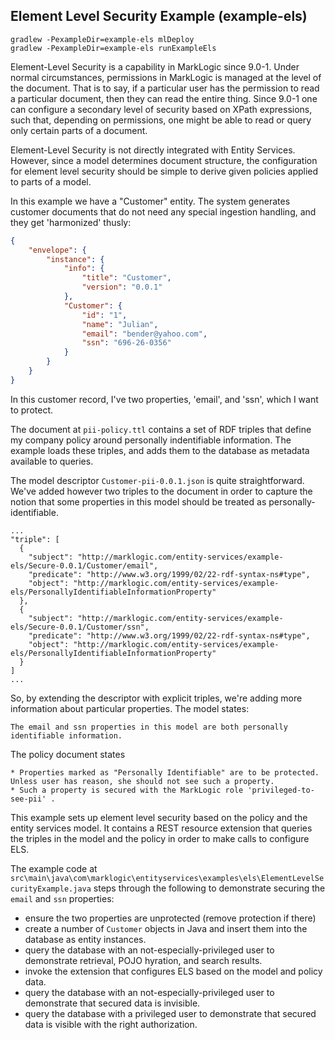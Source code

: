 Element Level Security Example (example-els)
--------------------------------------------

```text
gradlew -PexampleDir=example-els mlDeploy
gradlew -PexampleDir=example-els runExampleEls
```

Element-Level Security is a capability in MarkLogic since 9.0-1.
Under normal circumstances, permissions in MarkLogic is managed at the level of
the document.  That is to say, if a particular user has the permission to read
a particular document, then they can read the entire thing.  Since 9.0-1 one
can configure a secondary level of security based on XPath expressions, such
that, depending on permissions, one might be able to read or query only certain
parts of a document.

Element-Level Security is not directly integrated with Entity Services.
However, since a model determines document structure, the configuration for
element level security should be simple to derive given policies applied to
parts of a model.

In this example we have a "Customer" entity.  The system generates customer
documents that do not need any special ingestion handling, and they get 'harmonized'
thusly:

```json
{
    "envelope": {
        "instance": {
            "info": {
                "title": "Customer", 
                "version": "0.0.1"
            }, 
            "Customer": {
                "id": "1", 
                "name": "Julian", 
                "email": "bender@yahoo.com", 
                "ssn": "696-26-0356"
            }
        }
    }
}
```

In this customer record, I've two properties, 'email', and 'ssn', which I want to protect.

The document at `pii-policy.ttl` contains a set of RDF triples that define my company policy
around personally indentifiable information.  The example loads these triples, and adds them to
the database as metadata available to queries.

The model descriptor `Customer-pii-0.0.1.json` is quite straightforward.  We've added however two triples
to the document in order to capture the notion that some properties in this
model should be treated as personally-identifiable.

```
...
"triple": [
  {
    "subject": "http://marklogic.com/entity-services/example-els/Secure-0.0.1/Customer/email",
    "predicate": "http://www.w3.org/1999/02/22-rdf-syntax-ns#type",
    "object": "http://marklogic.com/entity-services/example-els/PersonallyIdentifiableInformationProperty"
  },
  {
    "subject": "http://marklogic.com/entity-services/example-els/Secure-0.0.1/Customer/ssn",
    "predicate": "http://www.w3.org/1999/02/22-rdf-syntax-ns#type",
    "object": "http://marklogic.com/entity-services/example-els/PersonallyIdentifiableInformationProperty"
  }
]
...
```


So, by extending the descriptor with explicit triples, we're adding more
information about particular properties. The model states:

```
The email and ssn properties in this model are both personally identifiable information.
```

The policy document states

```
* Properties marked as "Personally Identifiable" are to be protected.  Unless user has reason, she should not see such a property.
* Such a property is secured with the MarkLogic role 'privileged-to-see-pii' .
```


This example sets up element level security based on the policy and the entity
services model.  It contains a REST resource extension that queries the triples
in the model and the policy in order to make calls to configure ELS.

The example code at
`src\main\java\com\marklogic\entityservices\examples\els\ElementLevelSecurityExample.java`
steps through the following to demonstrate securing the `email` and `ssn`
properties:

* ensure the two properties are unprotected (remove protection if there)
* create a number of `Customer` objects in Java and insert them into the database as entity instances.
* query the database with an not-especially-privileged user to demonstrate retrieval, POJO hyration, and search results.
* invoke the extension that configures ELS based on the model and policy data.
* query the database with an not-especially-privileged user to demonstrate that secured data is invisible.
* query the database with a privileged user to demonstrate that secured data is visible with the right authorization.



